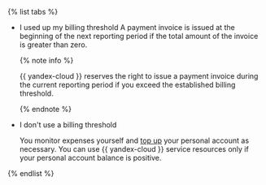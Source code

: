 {% list tabs %}

* I used up my billing threshold
A payment invoice is issued at the beginning of the next reporting period if the total amount of the invoice is greater than zero.

  {% note info %}

  {{ yandex-cloud }} reserves the right to issue a payment invoice during the current reporting period if you exceed the established billing threshold.

  {% endnote %}

* I don't use a billing threshold

  You monitor expenses yourself and [top up](../operations/pay-the-bill.md) your personal account as necessary. You can use {{ yandex-cloud }} service resources only if your personal account balance is positive.

{% endlist %}

